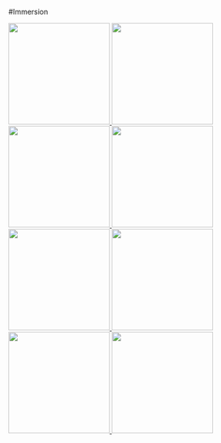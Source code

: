 #Immersion
>
>
>

<a href="http://www.gruppe-w.de/bauleitung/?display=Archiv/Immersion/CAS%20%20Fups">
<img src="https://raw.githubusercontent.com/Mezilsa/Bilder/master/Immersion/CAS.jpg" width="200"> </a>
<a href="http://www.gruppe-w.de/bauleitung/?display=Archiv/Immersion/EX_Breath">
<img src="https://raw.githubusercontent.com/Mezilsa/Bilder/master/Immersion/Breath.jpg" width="200">  </a>
<a href="http://www.gruppe-w.de/bauleitung/?display=Archiv/Immersion/Damage%20to%20Object">
<img src="https://raw.githubusercontent.com/Mezilsa/Bilder/master/Immersion/damage.jpg" width="200"> </a>
<a href="http://www.gruppe-w.de/bauleitung/?display=Archiv/Immersion/Fraktionsbriefing>
<img src="https://raw.githubusercontent.com/Mezilsa/Bilder/master/Immersion/Fraktionsbriefing.jpg" width="200">  </a>
<a href="http://www.gruppe-w.de/bauleitung/?display=Archiv/Immersion/Gewitter">
<img src="https://raw.githubusercontent.com/Mezilsa/Bilder/master/Immersion/gewitter.jpg" width="200">  </a>
<a href="http://www.gruppe-w.de/bauleitung/?display=Archiv/Immersion/Omnis%20Storm">
<img src="https://raw.githubusercontent.com/Mezilsa/Bilder/master/Immersion/OmnisStorm.jpg" width="200">  </a>
<a href="http://www.gruppe-w.de/bauleitung/?display=Archiv/Immersion/Get%20Out">
<img src="https://raw.githubusercontent.com/Mezilsa/Bilder/master/Immersion/Get_out.jpg" width="200">  </a>
<a href="http://www.gruppe-w.de/bauleitung/?display=Archiv/Immersion/B_Mapinteraction">
<img src="https://raw.githubusercontent.com/Mezilsa/Bilder/master/Immersion/Map_interaction.jpg" width="200"> </a>
<a href="http://www.gruppe-w.de/bauleitung/?display=Archiv/Immersion/Texteinblendung">
<img src="https://raw.githubusercontent.com/Mezilsa/Bilder/master/Immersion/Text_anzeige.jpg" width="200">  </a>
